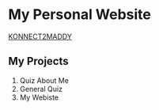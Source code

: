 # My Personal Website
[KONNECT2MADDY](https://konnect2maddy.netlify.app/)

## My Projects

1. Quiz About Me
2. General Quiz
3. My Webiste